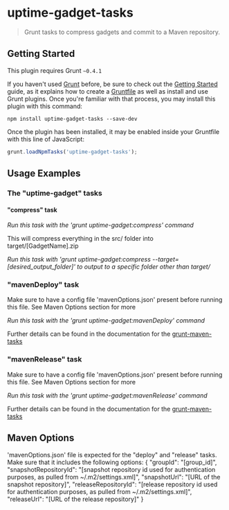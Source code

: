 # uptime-gadget-tasks

> Grunt tasks to compress gadgets and commit to a Maven repository.

## Getting Started
This plugin requires Grunt `~0.4.1`

If you haven't used [Grunt](http://gruntjs.com/) before, be sure to check out the [Getting Started](http://gruntjs.com/getting-started) guide, as it explains how to create a [Gruntfile](http://gruntjs.com/sample-gruntfile) as well as install and use Grunt plugins. Once you're familiar with that process, you may install this plugin with this command:

```shell
npm install uptime-gadget-tasks --save-dev
```

Once the plugin has been installed, it may be enabled inside your Gruntfile with this line of JavaScript:

```js
grunt.loadNpmTasks('uptime-gadget-tasks');
```

## Usage Examples
### The "uptime-gadget" tasks

#### "compress" task
_Run this task with the 'grunt uptime-gadget:compress' command_

This will compress everything in the src/ folder into target/[GadgetName].zip

_Run this task with 'grunt uptime-gadget:compress --target=[desired_output_folder]' to output to a specific folder other than target/_

### "mavenDeploy" task
Make sure to have a config file 'mavenOptions.json' present before running this file.  See Maven Options section for more

_Run this task with the 'grunt uptime-gadget:mavenDeploy' command_

Further details can be found in the documentation for the [grunt-maven-tasks](https://github.com/smh/grunt-maven-tasks)

### "mavenRelease" task
Make sure to have a config file 'mavenOptions.json' present before running this file.  See Maven Options section for more

_Run this task with the 'grunt uptime-gadget:mavenRelease' command_

Further details can be found in the documentation for the [grunt-maven-tasks](https://github.com/smh/grunt-maven-tasks)


## Maven Options
'mavenOptions.json' file is expected for the "deploy" and "release" tasks.  Make sure that it includes the following options:
{
	"groupId": "[group_id]",
	"snapshotRepositoryId": "[snapshot repository id used for authentication purposes, as pulled from ~/.m2/settings.xml]",
	"snapshotUrl": "[URL of the snapshot repository]",
	"releaseRepositoryId": "[release repository id used for authentication purposes, as pulled from ~/.m2/settings.xml]",
	"releaseUrl": "[URL of the release repository]"
}
